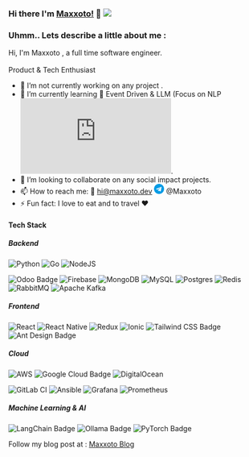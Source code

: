 ### Hi there  I'm [Maxxoto!](https://maxxoto.github.io)  👋 ![](https://visitor-badge.glitch.me/badge?page_id=maxxoto.maxxoto)

### Uhmm.. Lets describe a little about me :
  Hi, I'm Maxxoto , a full time software engineer.<br><br>
  Product & Tech Enthusiast
  
- 🔭 I’m not currently working on any project . 
- 🌱 I’m currently learning :email: Event Driven & LLM (Focus on NLP ![Study Reference](https://web.stanford.edu/~jurafsky/slp3/ed3bookaug20_2024.pdf).
- 👯 I’m looking to collaborate on any social impact projects.
- 📫 How to reach me: :email: hi@maxxoto.dev  <img src='https://raw.githubusercontent.com/Maxxoto/Maxxoto/master/telegram.svg' height='20'> @Maxxoto
- ⚡ Fun fact: I love to eat and to travel :heart:



#### Tech Stack

##### Backend
![Python](https://img.shields.io/badge/python-3670A0?style=for-the-badge&logo=python&logoColor=ffdd54)
![Go](https://img.shields.io/badge/go-%2300ADD8.svg?style=for-the-badge&logo=go&logoColor=white)
![NodeJS](https://img.shields.io/badge/node.js-6DA55F?style=for-the-badge&logo=node.js&logoColor=white)

![Odoo Badge](https://img.shields.io/badge/Odoo-714B67?logo=odoo&logoColor=fff&style=for-the-badge)
![Firebase](https://img.shields.io/badge/firebase-%23039BE5.svg?style=for-the-badge&logo=firebase)
![MongoDB](https://img.shields.io/badge/MongoDB-%234ea94b.svg?style=for-the-badge&logo=mongodb&logoColor=white)
![MySQL](https://img.shields.io/badge/mysql-4479A1.svg?style=for-the-badge&logo=mysql&logoColor=white)
![Postgres](https://img.shields.io/badge/postgres-%23316192.svg?style=for-the-badge&logo=postgresql&logoColor=white)
![Redis](https://img.shields.io/badge/redis-%23DD0031.svg?style=for-the-badge&logo=redis&logoColor=white)
![RabbitMQ](https://img.shields.io/badge/Rabbitmq-FF6600?style=for-the-badge&logo=rabbitmq&logoColor=white)
![Apache Kafka](https://img.shields.io/badge/Apache%20Kafka-000?style=for-the-badge&logo=apachekafka)


##### Frontend
![React](https://img.shields.io/badge/react-%2320232a.svg?style=for-the-badge&logo=react&logoColor=%2361DAFB)
![React Native](https://img.shields.io/badge/react_native-%2320232a.svg?style=for-the-badge&logo=react&logoColor=%2361DAFB)
![Redux](https://img.shields.io/badge/redux-%23593d88.svg?style=for-the-badge&logo=redux&logoColor=white)
![Ionic](https://img.shields.io/badge/Ionic-%233880FF.svg?style=for-the-badge&logo=Ionic&logoColor=white)
![Tailwind CSS Badge](https://img.shields.io/badge/Tailwind%20CSS-06B6D4?logo=tailwindcss&logoColor=fff&style=for-the-badge)
![Ant Design Badge](https://img.shields.io/badge/Ant%20Design-0170FE?logo=antdesign&logoColor=fff&style=for-the-badge)

##### Cloud
![AWS](https://img.shields.io/badge/AWS-%23FF9900.svg?style=for-the-badge&logo=amazon-aws&logoColor=white)
![Google Cloud Badge](https://img.shields.io/badge/Google%20Cloud-4285F4?logo=googlecloud&logoColor=fff&style=for-the-badge)
![DigitalOcean](https://img.shields.io/badge/DigitalOcean-%230167ff.svg?style=for-the-badge&logo=digitalOcean&logoColor=white)

![GitLab CI](https://img.shields.io/badge/gitlab%20ci-%23181717.svg?style=for-the-badge&logo=gitlab&logoColor=white)
![Ansible](https://img.shields.io/badge/ansible-%231A1918.svg?style=for-the-badge&logo=ansible&logoColor=white)
![Grafana](https://img.shields.io/badge/grafana-%23F46800.svg?style=for-the-badge&logo=grafana&logoColor=white)
![Prometheus](https://img.shields.io/badge/Prometheus-E6522C?style=for-the-badge&logo=Prometheus&logoColor=white)

##### Machine Learning & AI
![LangChain Badge](https://img.shields.io/badge/LangChain-1C3C3C?logo=langchain&logoColor=fff&style=for-the-badge)
![Ollama Badge](https://img.shields.io/badge/Ollama-000?logo=ollama&logoColor=fff&style=for-the-badge)
![PyTorch Badge](https://img.shields.io/badge/PyTorch-EE4C2C?logo=pytorch&logoColor=fff&style=for-the-badge)

Follow my blog post at : [Maxxoto Blog](https://maxxoto.dev/blog) 

<!--![Maxxoto's github stats](https://github-readme-stats.vercel.app/api/top-langs/?username=maxxoto&layout=compact&hide_border=true)-->
<!--![Maxxoto's github stats](https://github-readme-stats.vercel.app/api?username=Maxxoto&show_icons=true&hide_border=true)-->
